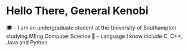 # Hello There, General Kenobi 

:mortar_board: - I am an undergraduate student at the University of Southampton studying MEng Computer Science
:brain: - Language I know include C, C++, Java and Python
